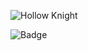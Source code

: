 
![Hollow Knight](https://steamuserimages-a.akamaihd.net/ugc/922549301949895654/87631B808C8A3EF5EF246B8C6AA66CE652E74859/?imw=5000&imh=5000&ima=fit&impolicy=Letterbox&imcolor=%23000000&letterbox=false)

![Badge](https://bit.ly/icom-badge)
